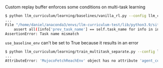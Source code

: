 
Custom replay buffer enforces some conditions on multi-task learning

```bash 
$ python llm_curriculum/learning/baselines/vanilla_rl.py --config llm_curriculum/learning/config/default.py --config.wandb.track=False
...
File "/home/daniel/anaconda3/envs/llm-curriculum-test/lib/python3.9/site-packages/stable_baselines3/common/buffers_custom.py", line 382, in add
    assert all([info['prev_task_name'] == self.task_name for info in infos]), "Task name mismatch"
AssertionError: Task name mismatch
```

`use_baseline_env` can't be set to True because it results in an error

```bash
$ python llm_curriculum/learning/train_multitask_separate.py --config llm_curriculum/learning/config/default.py --config.wandb.track=False --config.use_baseline_env=True
...
AttributeError: 'MujocoFetchReachEnv' object has no attribute 'agent_conductor'
```